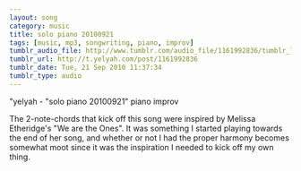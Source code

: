 ```yaml
---
layout: song
category: music
title: solo piano 20100921
tags: [music, mp3, songwriting, piano, improv]
tumblr_audio_file: http://www.tumblr.com/audio_file/1161992836/tumblr_l93vimAs501qzo4ep
tumblr_url: http://t.yelyah.com/post/1161992836
tumblr_date: Tue, 21 Sep 2010 11:37:34
tumblr_type: audio
---
```

"yelyah - "solo piano 20100921" piano improv

The 2-note-chords that kick off this song were inspired by Melissa Etheridge's "We are the Ones". It was something I started playing towards the end of her song, and whether or not I had the proper harmony becomes somewhat moot since it was the inspiration I needed to kick off my own thing.
